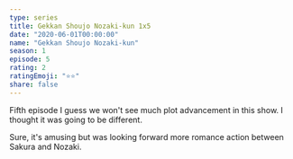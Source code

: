 ```yaml
---
type: series
title: Gekkan Shoujo Nozaki-kun 1x5
date: "2020-06-01T00:00:00"
name: "Gekkan Shoujo Nozaki-kun"
season: 1
episode: 5
rating: 2
ratingEmoji: "⭐️⭐️"
share: false
---
```


Fifth episode I guess we won't see much plot advancement in this show. I thought it was going to be different.

Sure, it's amusing but was looking forward more romance action between Sakura and Nozaki.
